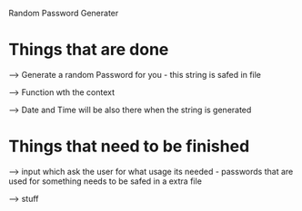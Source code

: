 Random Password Generater 

# Things that are done 
--> Generate a random Password for you 
    - this string is safed in file 
 
 --> Function wth the context

 --> Date and Time will be also there when the string is generated

# Things that need to be finished 
--> input which ask the user for what usage its needed
    - passwords that are used for something needs to be safed in a extra file

--> stuff 
